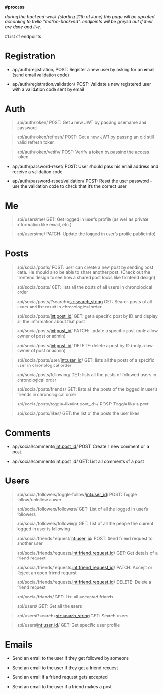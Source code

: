 **#process**

_during the backend-week (starting 21th of June) this page will be updated according to trello "motion-backend". endpoints will be greyed out if their are done and live._


#List of endpoints


# Registration
- api/auth/registration/ POST: Register a new user by asking for an email (send email validation code)

- api/auth/registration/validation/ POST: Validate a new registered user with a validation code sent by email


# Auth
> api/auth/token/ POST: Get a new JWT by passing username and password

> api/auth/token/refresh/ POST: Get a new JWT by passing an old still valid refresh token.

> api/auth/token/verify/ POST: Verify a token by passing the access token

- api/auth/password-reset/ POST: User should pass his email address and receive a validation code

- api/auth/password-reset/validation/ POST: Reset the user password - use the validation code to check that it’s the correct user


# Me
> api/users/me/ GET: Get logged in user’s profile (as well as private information like email, etc.)

> api/users/me/ PATCH: Update the logged in user’s profile public info)


# Posts
> api/social/posts/ POST: user can create a new post by sending post data. He should also be able to share another post. (Check out the frontend design to see how a shared post looks like frontend design)

> api/social/posts/ GET: lists all the posts of all users in chronological order

> api/social/posts/?search=<str:search_string> GET: Search posts of all users and list result in chronological order

> api/social/posts/<int:post_id>/ GET: get a specific post by ID and display all the information about that post

> api/social/posts/<int:post_id>/ PATCH: update a specific post (only allow owner of post or admin)

> api/social/posts/<int:post_id>/ DELETE: delete a post by ID (only allow owner of post or admin)

> api/social/posts/user/<int:user_id>/ GET: lists all the posts of a specific user in chronological order

> api/social/posts/following/ GET: lists all the posts of followed users in chronological order

> api/social/posts/friends/ GET: lists all the posts of the logged in user’s friends in chronological order

> api/social/posts/toggle-like/int:post_id>/ POST: Toggle like a post

> api/social/posts/likes/ GET: the list of the posts the user likes


# Comments
- api/social/comments/<int:post_id>/ POST: Create a new comment on a post.

- api/social/comments/<int:post_id>/ GET: List all comments of a post

# Users
> api/social/followers/toggle-follow/<int:user_id>/ POST: Toggle follow/unfollow a user

> api/social/followers/followers/ GET: List of all the logged in user’s followers

> api/social/followers/following/ GET: List of all the people the current logged in user is following

> api/social/friends/request/<int:user_id>/ POST: Send friend request to another user

> api/social/friends/requests/<int:friend_request_id>/ GET: Get details of a friend request

> api/social/friends/requests/<int:friend_request_id>/ PATCH: Accept or Reject an open friend request

> api/social/friends/requests/<int:friend_request_id>/ DELETE: Delete a friend request

> api/social/friends/ GET: List all accepted friends

> api/users/ GET: Get all the users

> api/users/?search=<str:search_string> GET: Search users

> api/users/<int:user_id>/ GET: Get specific user profile

# Emails
- Send an email to the user if they get followed by someone

- Send an email to the user if they get a friend request

- Send an email if a friend request gets accepted

- Send an email to the user if a friend makes a post
